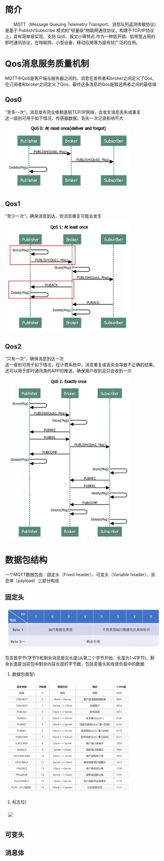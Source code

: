# 简介
&emsp;&emsp;MQTT（Message Queuing Telemetry Transport，消息队列遥测传输协议）是基于 Publish/Subscribe 模式的"轻量级"物联网通信协议，构建于TCP/IP协议上，具有简单易实现、支持 QoS、报文小等特点.作为一种低开销、低带宽占用的即时通讯协议，在物联网、小型设备、移动应用等方面有较广泛的应用。
# Qos消息服务质量机制
MQTT中QoS是客户端与服务器之间的。消息在发布者和broker之间定义了Qos,在订阅者和broker之间定义了Qos，最终这条消息的Qos是取这两者之间的最低值
## Qos0
“至多一次”，消息发布完全依赖底层TCP/IP网络，会发生消息丢失或重复\
这一级别可用于如下情况，传感器数据，丢失一次记录影响不大\
<img src="../Pic/Protocol/Qos0.jpg" style="width:400px;padding:10px;"/>

## Qos1
“至少一次”，确保消息到达，但消息重复可能会发生\
<img src="../Pic/Protocol/Qos1.jpg" style="width:400px;padding:10px;"/>

## Qos2
“只有一次”，确保消息到达一次\
这一级别可用于如下情况，在计费系统中，消息重复或丢失会导致不正确的结果。还可以用于即时通讯类的APP的推送，确保用户收到且只会收到一次\
<img src="../Pic/Protocol/Qos2.jpg" style="width:400px;padding:10px;"/>

# 数据包结构
一个MQTT数据包由：固定头（Fixed header）、可变头（Variable header）、消息体（payload）三部分构成
## 固定头
<img src="../Pic/Protocol/MQTT-fixed-header.jpg" style="width:500px;padding:10px;"/>

包含首字节(字节1)和剩余消息报文长度(从第二个字节开始，长度为1-4字节)，剩余长度是当前包中剩余内容长度的字节数，包括变量头和有效负载中的数据
1. 数据包类型\
<img src="../Pic/Protocol/MQTT-.jpg" style="width:400px;padding:10px;"/>

2. 标志位\
<img src="../Pic/Protocol/MQTT.jpg.jpg" style="width:400px;padding:10px;"/>

## 可变头

## 消息体

